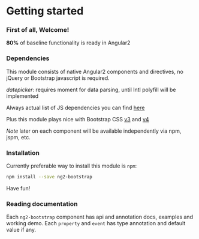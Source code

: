 # Getting started

### First of all, Welcome!

**80%** of baseline functionality is ready in Angular2

### Dependencies
This module consists of native Angular2 components and directives, no jQuery or Bootstrap javascript is required.

*datepicker*: requires moment for data parsing, until Intl polyfill will be implemented

Always actual list of JS dependencies you can find [here](https://david-dm.org/valor-software/ng2-bootstrap)

Plus this module plays nice with Bootstrap CSS [v3](http://getbootstrap.com/css/) and [v4](http://v4-alpha.getbootstrap.com)

*Note* later on each component will be available independently via npm, jspm, etc.

### Installation

Currently preferable way to install this module is `npm`:

```bash
npm install --save ng2-bootstrap
```

Have fun!

### Reading documentation

Each `ng2-bootstrap` component has api and annotation docs, examples and working demo. Each `property` and `event` has type annotation and default value if any.

